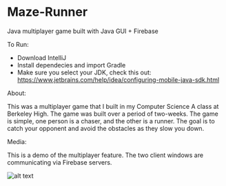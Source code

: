 # Maze-Runner
Java multiplayer game built with Java GUI + Firebase 

To Run: 

- Download IntelliJ 
- Install dependecies and import Gradle
- Make sure you select your JDK, check this out: https://www.jetbrains.com/help/idea/configuring-mobile-java-sdk.html

About: 

This was a multiplayer game that I built in my Computer Science A class at Berkeley High. The game was built over
a period of two-weeks. The game is simple, one person is a chaser, and the other is a runner. The goal is to catch your opponent and avoid the obstacles as they slow you down. 

Media: 

This is a demo of the multiplayer feature. The two client windows are communicating via Firebase servers. 

![alt text](https://i.imgur.com/4SMSlzX.gif)

